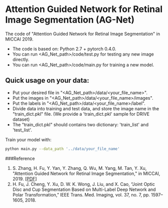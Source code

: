 # Attention Guided Network for Retinal Image Segmentation (AG-Net)

The code of "Attention Guided Network for Retinal Image Segmentation" in MICCAI 2019.

- The code is based on: Python 2.7 + pytorch 0.4.0.
- You can run <AG_Net\_path>/code/test.py for testing any new image directly.
- You can run <AG_Net\_path>/code/main.py for training a new model.

## Quick usage on your data:

- Put your desired file in "\<AG\_Net\_path\>/data/\<your\_file\_name\>".
- Put the images in "\<AG\_Net\_path\>/data/\<your\_file\_name\>/images".
- Put the labels in "\<AG\_Net\_path\>/data/\<your\_file\_name\>/label".
- Divide data into training and test data, and store the image name in the "train\_dict.pkl" file. (We provide a 'train\_dict.pkl' sample for DRIVE dataset)
- The "train\_dict.pkl" should contains two dictionary: 'train\_list' and 'test\_list'.

Train your model with:

```sh
python main.py --data_path '../data/your_file_name'
```

###Reference

1. S. Zhang, H. Fu, Y. Yan, Y. Zhang, Q. Wu, M. Yang, M. Tan, Y. Xu, "Attention Guided Network for Retinal Image Segmentation," in MICCAI, 2019. [[PDF]](http://arxiv.org/abs/1907.12930)
2. H. Fu, J. Cheng, Y. Xu, D. W. K. Wong, J. Liu, and X. Cao, “Joint Optic Disc and Cup Segmentation Based on Multi-Label Deep Network and Polar Transformation,” IEEE Trans. Med. Imaging, vol. 37, no. 7, pp. 1597–1605, 2018.
